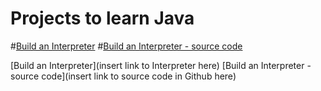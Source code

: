 # Projects to learn Java

#[Build an Interpreter](http://www.craftinginterpreters.com/introduction.html)
#[Build an Interpreter - source code](http://www.craftinginterpreters.com/introduction.html)


[Build an Interpreter](insert link to Interpreter here)
[Build an Interpreter - source code](insert link to source code in Github here)

